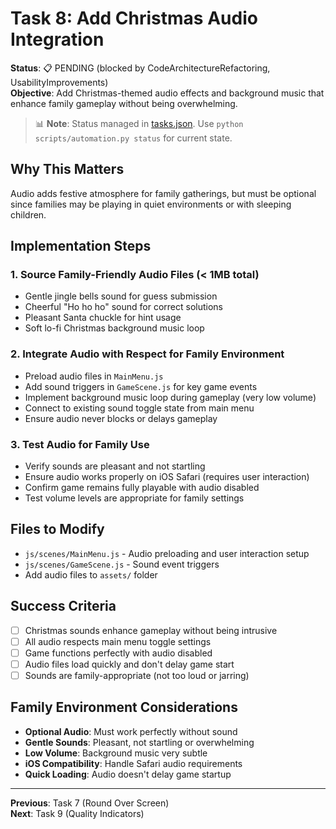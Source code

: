 # Task 8: Add Christmas Audio Integration

**Status**: 📋 PENDING (blocked by CodeArchitectureRefactoring, UsabilityImprovements)  
**Objective**: Add Christmas-themed audio effects and background music that enhance family gameplay without being overwhelming.
> 📊 **Note**: Status managed in [tasks.json](../tasks.json). Use `python scripts/automation.py status` for current state.


## Why This Matters
Audio adds festive atmosphere for family gatherings, but must be optional since families may be playing in quiet environments or with sleeping children.

## Implementation Steps

### 1. Source Family-Friendly Audio Files (< 1MB total)
- Gentle jingle bells sound for guess submission
- Cheerful "Ho ho ho" sound for correct solutions
- Pleasant Santa chuckle for hint usage
- Soft lo-fi Christmas background music loop

### 2. Integrate Audio with Respect for Family Environment
- Preload audio files in `MainMenu.js`
- Add sound triggers in `GameScene.js` for key game events
- Implement background music loop during gameplay (very low volume)
- Connect to existing sound toggle state from main menu
- Ensure audio never blocks or delays gameplay

### 3. Test Audio for Family Use
- Verify sounds are pleasant and not startling
- Ensure audio works properly on iOS Safari (requires user interaction)
- Confirm game remains fully playable with audio disabled
- Test volume levels are appropriate for family settings

## Files to Modify
- `js/scenes/MainMenu.js` - Audio preloading and user interaction setup
- `js/scenes/GameScene.js` - Sound event triggers
- Add audio files to `assets/` folder

## Success Criteria
- [ ] Christmas sounds enhance gameplay without being intrusive
- [ ] All audio respects main menu toggle settings
- [ ] Game functions perfectly with audio disabled
- [ ] Audio files load quickly and don't delay game start
- [ ] Sounds are family-appropriate (not too loud or jarring)

## Family Environment Considerations
- **Optional Audio**: Must work perfectly without sound
- **Gentle Sounds**: Pleasant, not startling or overwhelming
- **Low Volume**: Background music very subtle
- **iOS Compatibility**: Handle Safari audio requirements
- **Quick Loading**: Audio doesn't delay game startup

---
**Previous**: Task 7 (Round Over Screen)  
**Next**: Task 9 (Quality Indicators)
